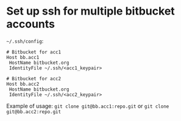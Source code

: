 # Set up ssh for multiple bitbucket accounts

`~/.ssh/config`:

```
# Bitbucket for acc1
Host bb.acc1
 HostName bitbucket.org
 IdentityFile ~/.ssh/<acc1_keypair>

# Bitbucket for acc2
Host bb.acc2
 HostName bitbucket.org
 IdentityFile ~/.ssh/<acc2_keypair>
```

Example of usage: `git clone git@bb.acc1:repo.git` or `git clone git@bb.acc2:repo.git`